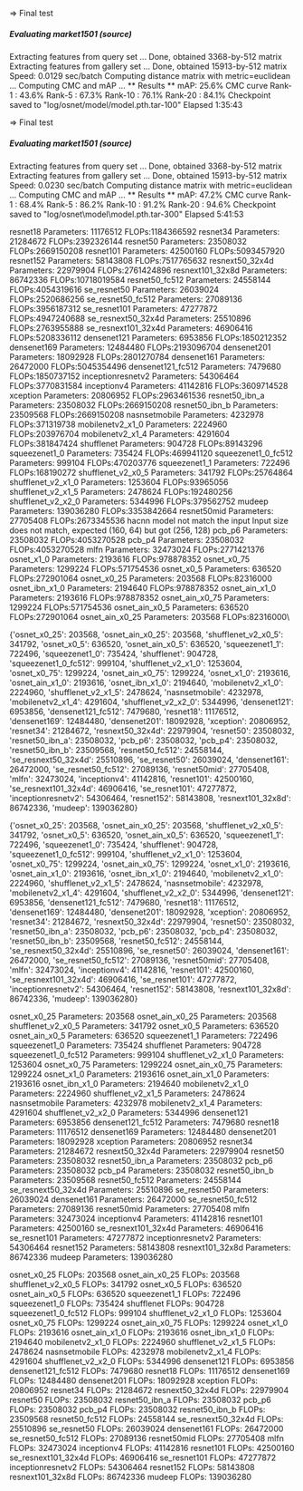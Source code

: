 => Final test
##### Evaluating market1501 (source) #####
Extracting features from query set ...
Done, obtained 3368-by-512 matrix
Extracting features from gallery set ...
Done, obtained 15913-by-512 matrix
Speed: 0.0129 sec/batch
Computing distance matrix with metric=euclidean ...
Computing CMC and mAP ...
** Results **
mAP: 25.6%
CMC curve
Rank-1  : 43.6%
Rank-5  : 67.3%
Rank-10 : 76.1%
Rank-20 : 84.1%
Checkpoint saved to "log/osnet/model/model.pth.tar-100"
Elapsed 1:35:43

=> Final test
##### Evaluating market1501 (source) #####
Extracting features from query set ...
Done, obtained 3368-by-512 matrix
Extracting features from gallery set ...
Done, obtained 15913-by-512 matrix
Speed: 0.0230 sec/batch
Computing distance matrix with metric=euclidean ...
Computing CMC and mAP ...
** Results **
mAP: 47.2%
CMC curve
Rank-1  : 68.4%
Rank-5  : 86.2%
Rank-10 : 91.2%
Rank-20 : 94.6%
Checkpoint saved to "log/osnet\model\model.pth.tar-300"
Elapsed 5:41:53

resnet18						Parameters: 11176512			FLOPs:1184366592
resnet34						Parameters: 21284672			FLOPs:2392326144
resnet50						Parameters: 23508032			FLOPs:2669150208
resnet101						Parameters: 42500160			FLOPs:5093457920
resnet152						Parameters: 58143808			FLOPs:7517765632
resnext50_32x4d						Parameters: 22979904			FLOPs:2761424896
resnext101_32x8d					Parameters: 86742336			FLOPs:10718019584
resnet50_fc512						Parameters: 24558144			FLOPs:4054319616
se_resnet50						Parameters: 26039024			FLOPs:2520686256
se_resnet50_fc512					Parameters: 27089136			FLOPs:3956187312
se_resnet101						Parameters: 47277872			FLOPs:4947240688
se_resnext50_32x4d					Parameters: 25510896			FLOPs:2763955888
se_resnext101_32x4d					Parameters: 46906416			FLOPs:5208336112
densenet121						Parameters: 6953856			FLOPs:1850212352
densenet169						Parameters: 12484480			FLOPs:2193096704
densenet201						Parameters: 18092928			FLOPs:2801270784
densenet161						Parameters: 26472000			FLOPs:5045354496
densenet121_fc512					Parameters: 7479680			FLOPs:1850737152
inceptionresnetv2					Parameters: 54306464			FLOPs:3770831584
inceptionv4						Parameters: 41142816			FLOPs:3609714528
xception						Parameters: 20806952			FLOPs:2963461536
resnet50_ibn_a						Parameters: 23508032			FLOPs:2669150208
resnet50_ibn_b						Parameters: 23509568			FLOPs:2669150208
nasnsetmobile						Parameters: 4232978			FLOPs:371319738
mobilenetv2_x1_0					Parameters: 2224960			FLOPs:203976704
mobilenetv2_x1_4					Parameters: 4291604			FLOPs:381847424
shufflenet						Parameters: 904728			FLOPs:89143296
squeezenet1_0						Parameters: 735424			FLOPs:469941120
squeezenet1_0_fc512					Parameters: 999104			FLOPs:470203776
squeezenet1_1						Parameters: 722496			FLOPs:168190272
shufflenet_v2_x0_5					Parameters: 341792			FLOPs:25764864
shufflenet_v2_x1_0					Parameters: 1253604			FLOPs:93965056
shufflenet_v2_x1_5					Parameters: 2478624			FLOPs:192480256
shufflenet_v2_x2_0					Parameters: 5344996			FLOPs:379562752
mudeep							Parameters: 139036280			FLOPs:3353842664
resnet50mid						Parameters: 27705408			FLOPs:2673345536
hacnn							model not match the input Input size does not match, expected (160, 64) but got (256, 128)
pcb_p6							Parameters: 23508032			FLOPs:4053270528
pcb_p4							Parameters: 23508032			FLOPs:4053270528
mlfn							Parameters: 32473024			FLOPs:2771421376
osnet_x1_0						Parameters: 2193616			FLOPs:978878352
osnet_x0_75						Parameters: 1299224			FLOPs:571754536
osnet_x0_5						Parameters: 636520			FLOPs:272901064
osnet_x0_25						Parameters: 203568			FLOPs:82316000
osnet_ibn_x1_0						Parameters: 2194640			FLOPs:978878352
osnet_ain_x1_0						Parameters: 2193616			FLOPs:978878352
osnet_ain_x0_75						Parameters: 1299224			FLOPs:571754536
osnet_ain_x0_5						Parameters: 636520			FLOPs:272901064
osnet_ain_x0_25						Parameters: 203568			FLOPs:82316000\

{'osnet_x0_25': 203568, 'osnet_ain_x0_25': 203568, 'shufflenet_v2_x0_5': 341792, 'osnet_x0_5': 636520, 'osnet_ain_x0_5': 636520, 'squeezenet1_1': 722496, 'squeezenet1_0': 735424, 'shufflenet': 904728, 'squeezenet1_0_fc512': 999104, 'shufflenet_v2_x1_0': 1253604, 'osnet_x0_75': 1299224, 'osnet_ain_x0_75': 1299224, 'osnet_x1_0': 2193616, 'osnet_ain_x1_0': 2193616, 'osnet_ibn_x1_0': 2194640, 'mobilenetv2_x1_0': 2224960, 'shufflenet_v2_x1_5': 2478624, 'nasnsetmobile': 4232978, 'mobilenetv2_x1_4': 4291604, 'shufflenet_v2_x2_0': 5344996, 'densenet121': 6953856, 'densenet121_fc512': 7479680, 'resnet18': 11176512, 'densenet169': 12484480, 'densenet201': 18092928, 'xception': 20806952, 'resnet34': 21284672, 'resnext50_32x4d': 22979904, 'resnet50': 23508032, 'resnet50_ibn_a': 23508032, 'pcb_p6': 23508032, 'pcb_p4': 23508032, 'resnet50_ibn_b': 23509568, 'resnet50_fc512': 24558144, 'se_resnext50_32x4d': 25510896, 'se_resnet50': 26039024, 'densenet161': 26472000, 'se_resnet50_fc512': 27089136, 'resnet50mid': 27705408, 'mlfn': 32473024, 'inceptionv4': 41142816, 'resnet101': 42500160, 'se_resnext101_32x4d': 46906416, 'se_resnet101': 47277872, 'inceptionresnetv2': 54306464, 'resnet152': 58143808, 'resnext101_32x8d': 86742336, 'mudeep': 139036280}

{'osnet_x0_25': 203568, 'osnet_ain_x0_25': 203568, 'shufflenet_v2_x0_5': 341792, 'osnet_x0_5': 636520, 'osnet_ain_x0_5': 636520, 'squeezenet1_1': 722496, 'squeezenet1_0': 735424, 'shufflenet': 904728, 'squeezenet1_0_fc512': 999104, 'shufflenet_v2_x1_0': 1253604, 'osnet_x0_75': 1299224, 'osnet_ain_x0_75': 1299224, 'osnet_x1_0': 2193616, 'osnet_ain_x1_0': 2193616, 'osnet_ibn_x1_0': 2194640, 'mobilenetv2_x1_0': 2224960, 'shufflenet_v2_x1_5': 2478624, 'nasnsetmobile': 4232978, 'mobilenetv2_x1_4': 4291604, 'shufflenet_v2_x2_0': 5344996, 'densenet121': 6953856, 'densenet121_fc512': 7479680, 'resnet18': 11176512, 'densenet169': 12484480, 'densenet201': 18092928, 'xception': 20806952, 'resnet34': 21284672, 'resnext50_32x4d': 22979904, 'resnet50': 23508032, 'resnet50_ibn_a': 23508032, 'pcb_p6': 23508032, 'pcb_p4': 23508032, 'resnet50_ibn_b': 23509568, 'resnet50_fc512': 24558144, 'se_resnext50_32x4d': 25510896, 'se_resnet50': 26039024, 'densenet161': 26472000, 'se_resnet50_fc512': 27089136, 'resnet50mid': 27705408, 'mlfn': 32473024, 'inceptionv4': 41142816, 'resnet101': 42500160, 'se_resnext101_32x4d': 46906416, 'se_resnet101': 47277872, 'inceptionresnetv2': 54306464, 'resnet152': 58143808, 'resnext101_32x8d': 86742336, 'mudeep': 139036280}

osnet_x0_25					Parameters: 203568
osnet_ain_x0_25					Parameters: 203568
shufflenet_v2_x0_5				Parameters: 341792
osnet_x0_5					Parameters: 636520
osnet_ain_x0_5					Parameters: 636520
squeezenet1_1					Parameters: 722496
squeezenet1_0					Parameters: 735424
shufflenet					Parameters: 904728
squeezenet1_0_fc512				Parameters: 999104
shufflenet_v2_x1_0				Parameters: 1253604
osnet_x0_75					Parameters: 1299224
osnet_ain_x0_75					Parameters: 1299224
osnet_x1_0					Parameters: 2193616
osnet_ain_x1_0					Parameters: 2193616
osnet_ibn_x1_0					Parameters: 2194640
mobilenetv2_x1_0				Parameters: 2224960
shufflenet_v2_x1_5				Parameters: 2478624
nasnsetmobile					Parameters: 4232978
mobilenetv2_x1_4				Parameters: 4291604
shufflenet_v2_x2_0				Parameters: 5344996
densenet121					Parameters: 6953856
densenet121_fc512				Parameters: 7479680
resnet18					Parameters: 11176512
densenet169					Parameters: 12484480
densenet201					Parameters: 18092928
xception					Parameters: 20806952
resnet34					Parameters: 21284672
resnext50_32x4d					Parameters: 22979904
resnet50					Parameters: 23508032
resnet50_ibn_a					Parameters: 23508032
pcb_p6						Parameters: 23508032
pcb_p4						Parameters: 23508032
resnet50_ibn_b					Parameters: 23509568
resnet50_fc512					Parameters: 24558144
se_resnext50_32x4d				Parameters: 25510896
se_resnet50					Parameters: 26039024
densenet161					Parameters: 26472000
se_resnet50_fc512				Parameters: 27089136
resnet50mid					Parameters: 27705408
mlfn						Parameters: 32473024
inceptionv4					Parameters: 41142816
resnet101					Parameters: 42500160
se_resnext101_32x4d				Parameters: 46906416
se_resnet101					Parameters: 47277872
inceptionresnetv2				Parameters: 54306464
resnet152					Parameters: 58143808
resnext101_32x8d				Parameters: 86742336
mudeep						Parameters: 139036280

osnet_x0_25					FLOPs: 203568
osnet_ain_x0_25					FLOPs: 203568
shufflenet_v2_x0_5				FLOPs: 341792
osnet_x0_5					FLOPs: 636520
osnet_ain_x0_5					FLOPs: 636520
squeezenet1_1					FLOPs: 722496
squeezenet1_0					FLOPs: 735424
shufflenet					FLOPs: 904728
squeezenet1_0_fc512				FLOPs: 999104
shufflenet_v2_x1_0				FLOPs: 1253604
osnet_x0_75					FLOPs: 1299224
osnet_ain_x0_75					FLOPs: 1299224
osnet_x1_0					FLOPs: 2193616
osnet_ain_x1_0					FLOPs: 2193616
osnet_ibn_x1_0					FLOPs: 2194640
mobilenetv2_x1_0				FLOPs: 2224960
shufflenet_v2_x1_5				FLOPs: 2478624
nasnsetmobile					FLOPs: 4232978
mobilenetv2_x1_4				FLOPs: 4291604
shufflenet_v2_x2_0				FLOPs: 5344996
densenet121					FLOPs: 6953856
densenet121_fc512				FLOPs: 7479680
resnet18					FLOPs: 11176512
densenet169					FLOPs: 12484480
densenet201					FLOPs: 18092928
xception					FLOPs: 20806952
resnet34					FLOPs: 21284672
resnext50_32x4d					FLOPs: 22979904
resnet50					FLOPs: 23508032
resnet50_ibn_a					FLOPs: 23508032
pcb_p6						FLOPs: 23508032
pcb_p4						FLOPs: 23508032
resnet50_ibn_b					FLOPs: 23509568
resnet50_fc512					FLOPs: 24558144
se_resnext50_32x4d				FLOPs: 25510896
se_resnet50					FLOPs: 26039024
densenet161					FLOPs: 26472000
se_resnet50_fc512				FLOPs: 27089136
resnet50mid					FLOPs: 27705408
mlfn						FLOPs: 32473024
inceptionv4					FLOPs: 41142816
resnet101					FLOPs: 42500160
se_resnext101_32x4d				FLOPs: 46906416
se_resnet101					FLOPs: 47277872
inceptionresnetv2				FLOPs: 54306464
resnet152					FLOPs: 58143808
resnext101_32x8d				FLOPs: 86742336
mudeep						FLOPs: 139036280


